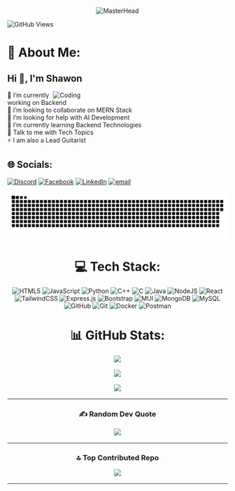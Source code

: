 <div align="center">
  
![MasterHead](https://i.pinimg.com/originals/e8/d5/a3/e8d5a3b3a383211eb74d02a26115defa.gif)

</div>

<div align="left">

  ![GitHub Views](https://komarev.com/ghpvc/?username=shawon986)


</div>

# 💫 About Me: 
<h2 align="left">Hi 👋, I'm Shawon</h2>
<img align="right" alt="Coding" width="400" src="https://media.giphy.com/media/bJ4TVNYNUympPgcpem/giphy.gif?cid=790b7611zf76h25yx7ty7zfgjf5r421d6ep8gmit827pocfv&ep=v1_gifs_search&rid=giphy.gif&ct=g">
🔭 I’m currently working on Backend<br>👯 I’m looking to collaborate on MERN Stack<br>🤝 I’m looking for help with AI Development<br>🌱 I’m currently learning Backend Technologies<br>💬 Talk to me with Tech Topics<br>⚡ I am also a Lead Guitarist 


<div align="left">

## 🌐 Socials:

  [![Discord](https://img.shields.io/badge/Discord-%237289DA.svg?logo=discord&logoColor=white)](https://discord.gg/shawon0728) 
  [![Facebook](https://img.shields.io/badge/Facebook-%231877F2.svg?logo=Facebook&logoColor=white)](https://facebook.com/shawon0005000) 
  [![LinkedIn](https://img.shields.io/badge/LinkedIn-%230077B5.svg?logo=linkedin&logoColor=white)](https://linkedin.com/in/shawon-hossain-4461a4258) 
  [![email](https://img.shields.io/badge/Email-D14836?logo=gmail&logoColor=white)](mailto:shawonh986@gmail.com)

</div>


<div align="center">

  <picture>
    <source media="(prefers-color-scheme: dark)" srcset="https://raw.githubusercontent.com/shawon986/shawon986/output/github-snake-dark.svg" />
    <source media="(prefers-color-scheme: light)" srcset="https://raw.githubusercontent.com/shawon986/shawon986/output/github-snake.svg" />
    <img alt="github-snake" src="https://raw.githubusercontent.com/shawon986/shawon986/output/github-snake.svg" />
  </picture>

</div>




<div align="center">

# 💻 Tech Stack:


  ![HTML5](https://img.shields.io/badge/html5-%23E34F26.svg?style=for-the-badge&logo=html5&logoColor=white)
  ![JavaScript](https://img.shields.io/badge/javascript-%23323330.svg?style=for-the-badge&logo=javascript&logoColor=%23F7DF1E)
  ![Python](https://img.shields.io/badge/python-3670A0?style=for-the-badge&logo=python&logoColor=ffdd54)
  ![C++](https://img.shields.io/badge/c++-%2300599C.svg?style=for-the-badge&logo=c%2B%2B&logoColor=white)
  ![C](https://img.shields.io/badge/c-%2300599C.svg?style=for-the-badge&logo=c&logoColor=white)
  ![Java](https://img.shields.io/badge/java-%23ED8B00.svg?style=for-the-badge&logo=openjdk&logoColor=white)
  ![NodeJS](https://img.shields.io/badge/node.js-6DA55F?style=for-the-badge&logo=node.js&logoColor=white)
  ![React](https://img.shields.io/badge/react-%2320232a.svg?style=for-the-badge&logo=react&logoColor=%2361DAFB)
  ![TailwindCSS](https://img.shields.io/badge/tailwindcss-%2338B2AC.svg?style=for-the-badge&logo=tailwind-css&logoColor=white)
  ![Express.js](https://img.shields.io/badge/express.js-%23404d59.svg?style=for-the-badge&logo=express&logoColor=%2361DAFB)
  ![Bootstrap](https://img.shields.io/badge/bootstrap-%238511FA.svg?style=for-the-badge&logo=bootstrap&logoColor=white)
  ![MUI](https://img.shields.io/badge/MUI-%230081CB.svg?style=for-the-badge&logo=mui&logoColor=white)
  ![MongoDB](https://img.shields.io/badge/MongoDB-%234ea94b.svg?style=for-the-badge&logo=mongodb&logoColor=white)
  ![MySQL](https://img.shields.io/badge/mysql-4479A1.svg?style=for-the-badge&logo=mysql&logoColor=white)
  ![GitHub](https://img.shields.io/badge/github-%23121011.svg?style=for-the-badge&logo=github&logoColor=white)
  ![Git](https://img.shields.io/badge/git-%23F05033.svg?style=for-the-badge&logo=git&logoColor=white)
  ![Docker](https://img.shields.io/badge/docker-%230db7ed.svg?style=for-the-badge&logo=docker&logoColor=white)
  ![Postman](https://img.shields.io/badge/Postman-FF6C37?style=for-the-badge&logo=postman&logoColor=white)

</div>




<div align="center">

# 📊 GitHub Stats:

  ![](https://github-readme-stats.vercel.app/api?username=shawon986&theme=neon&hide_border=false&include_all_commits=false&count_private=false)
  
  ![](https://nirzak-streak-stats.vercel.app/?user=shawon986&theme=neon&hide_border=false)
  
  ![](https://github-readme-stats.vercel.app/api/top-langs/?username=shawon986&theme=neon&hide_border=false&include_all_commits=false&count_private=false&layout=compact)

</div>

---




<div align="center">
  
### ✍️ Random Dev Quote 


  ![](https://quotes-github-readme.vercel.app/api?type=horizontal&theme=dark)

</div>

---


<div align="center">
  
### 🔝 Top Contributed Repo

  
  ![](https://github-contributor-stats.vercel.app/api?username=shawon986&limit=5&theme=neon&combine_all_yearly_contributions=true)

</div>

---




<!-- Proudly created with GPRM ( https://gprm.itsvg.in ) -->
